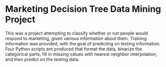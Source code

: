 # Marketing Decision Tree Data Mining Project
This was a project attempting to classify whether or not people would respond to marketing, given
various information about them. Training information was provided, with the goal of predicting on 
testing information. Four Python scripts are produced that format the data, binarize the categorical
parts, fill in missing values with nearest neighbor interpolation, and then predict on the testing data. 

